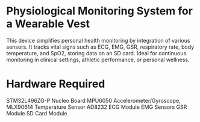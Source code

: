 # Physiological Monitoring System for a Wearable Vest

This device simplifies personal health monitoring by integration of various sensors. It tracks vital signs such as ECG, EMG, GSR, respiratory rate, body temperature, and SpO2, storing data on an SD card. Ideal for continuous monitoring in clinical settings, athletic performance, or personal wellness.

# Hardware Required
STM32L496ZG-P Nucleo Board 
MPU6050 Accelerometer/Gyroscope,
MLX90614 Temperature Sensor 
AD8232 ECG Module 
EMG Sensors 
GSR Module 
SD Card Module
